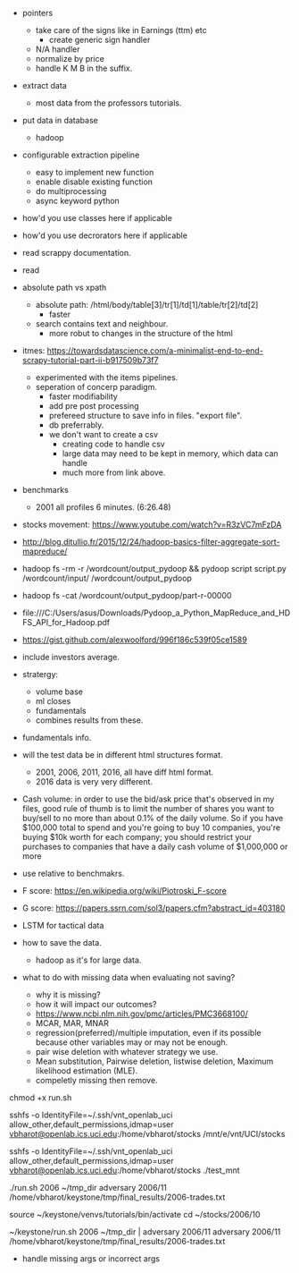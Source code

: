 - pointers
    - take care of the signs like in Earnings (ttm) etc
        - create generic sign handler
    - N/A handler
    - normalize by price
    - handle K M B in the suffix.

- extract data
    - most data from the professors tutorials.
- put data in database
    - hadoop

- configurable extraction pipeline
    - easy to implement new function
    - enable disable existing function
    - do multiprocessing
    - async keyword python

- how'd you use classes here if applicable
- how'd you use decrorators here if applicable
- read scrappy documentation.
- read



- absolute path vs xpath
    - absolute path: /html/body/table[3]/tr[1]/td[1]/table/tr[2]/td[2]
        - faster
    - search contains text and neighbour.
        - more robut to changes in the structure of the html

- itmes: https://towardsdatascience.com/a-minimalist-end-to-end-scrapy-tutorial-part-ii-b917509b73f7
    - experimented with the items pipelines.
    - seperation of concerp paradigm.
        - faster modifiability
        - add pre post processing
        - prefereed structure to save info in files. "export file".
        - db preferrably.
        - we don't want to create a csv
            - creating code to handle csv
            - large data may need to be kept in memory, which data can handle
            - much more from link above.

- benchmarks
    - 2001 all profiles 6 minutes. (6:26.48)

- stocks movement: https://www.youtube.com/watch?v=R3zVC7mFzDA
- http://blog.ditullio.fr/2015/12/24/hadoop-basics-filter-aggregate-sort-mapreduce/

- hadoop fs -rm -r /wordcount/output_pydoop && pydoop script script.py /wordcount/input/ /wordcount/output_pydoop
- hadoop fs -cat /wordcount/output_pydoop/part-r-00000

- file:///C:/Users/asus/Downloads/Pydoop_a_Python_MapReduce_and_HDFS_API_for_Hadoop.pdf
- https://gist.github.com/alexwoolford/996f186c539f05ce1589


- include investors average.
- stratergy:
    - volume base
    - ml closes
    - fundamentals
    - combines results from these.

- fundamentals info.
- will the test data be in different html structures format.
    - 2001, 2006, 2011, 2016, all have diff html format.
    - 2016 data is very very different.



- Cash volume: in order to use the bid/ask price that's observed in my files,  good rule of thumb is to limit the number of shares you want to buy/sell to no more than about 0.1% of the daily volume. So if you have $100,000 total to spend and you're going to buy 10 companies, you're buying $10k worth for each company; you should restrict your purchases to companies that have a daily cash volume of $1,000,000 or more
- use relative to benchmakrs.

- F score: https://en.wikipedia.org/wiki/Piotroski_F-score
- G score: https://papers.ssrn.com/sol3/papers.cfm?abstract_id=403180

- LSTM for tactical data

- how to save the data.
    - hadoop as it's for large data.

- what to do with missing data when evaluating not saving?
    - why it is missing?
    - how it will impact our outcomes?
    - https://www.ncbi.nlm.nih.gov/pmc/articles/PMC3668100/
    - MCAR, MAR, MNAR
    - regression(preferred)/multiple imputation, even if its possible because other variables may or may not be enough.
    - pair wise deletion with whatever strategy we use.
    - Mean substitution, Pairwise deletion, listwise deletion, Maximum likelihood estimation (MLE).
    - compeletly missing then remove.


chmod +x run.sh

sshfs -o IdentityFile=~/.ssh/vnt_openlab_uci allow_other,default_permissions,idmap=user vbharot@openlab.ics.uci.edu:/home/vbharot/stocks /mnt/e/vnt/UCI/stocks


sshfs -o IdentityFile=~/.ssh/vnt_openlab_uci allow_other,default_permissions,idmap=user vbharot@openlab.ics.uci.edu:/home/vbharot/stocks ./test_mnt


./run.sh 2006 ~/tmp_dir
adversary 2006/11 /home/vbharot/keystone/tmp/final_results/2006-trades.txt



source ~/keystone/venvs/tutorials/bin/activate
cd ~/stocks/2006/10
<!-- ~/keystone/run.sh 2006 ~/tmp_dir -->
~/keystone/run.sh 2006 ~/tmp_dir | adversary 2006/11
adversary 2006/11 /home/vbharot/keystone/tmp/final_results/2006-trades.txt


- handle missing args or incorrect args